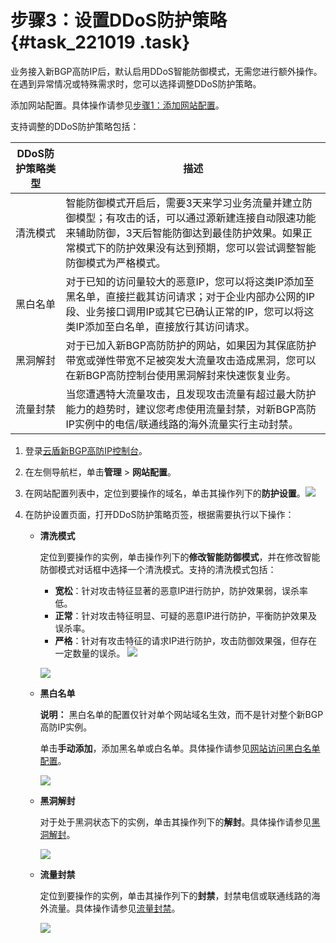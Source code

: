 # 步骤3：设置DDoS防护策略 {#task_221019 .task}

业务接入新BGP高防IP后，默认启用DDoS智能防御模式，无需您进行额外操作。在遇到异常情况或特殊需求时，您可以选择调整DDoS防护策略。

添加网站配置。具体操作请参见[步骤1：添加网站配置](cn.zh-CN/新BGP高防IP/快速入门/防护网站业务/步骤1：添加网站配置.md#)。

支持调整的DDoS防护策略包括：

|DDoS防护策略类型|描述|
|----------|--|
|清洗模式|智能防御模式开启后，需要3天来学习业务流量并建立防御模型；有攻击的话，可以通过源新建连接自动限速功能来辅助防御，3天后智能防御达到最佳防护效果。如果正常模式下的防护效果没有达到预期，您可以尝试调整智能防御模式为严格模式。|
|黑白名单|对于已知的访问量较大的恶意IP，您可以将这类IP添加至黑名单，直接拦截其访问请求；对于企业内部办公网的IP段、业务接口调用IP或其它已确认正常的IP，您可以将这类IP添加至白名单，直接放行其访问请求。|
|黑洞解封|对于已加入新BGP高防防护的网站，如果因为其保底防护带宽或弹性带宽不足被突发大流量攻击造成黑洞，您可以在新BGP高防控制台使用黑洞解封来快速恢复业务。|
|流量封禁|当您遭遇特大流量攻击，且发现攻击流量有超过最大防护能力的趋势时，建议您考虑使用流量封禁，对新BGP高防IP实例中的电信/联通线路的海外流量实行主动封禁。|

1.  登录[云盾新BGP高防IP控制台](https://yundunnext.console.aliyun.com/?p=ddoscoo)。
2.  在左侧导航栏，单击**管理** \> **网站配置**。
3.  在网站配置列表中，定位到要操作的域名，单击其操作列下的**防护设置**。![](http://static-aliyun-doc.oss-cn-hangzhou.aliyuncs.com/assets/img/188492/155892072945987_zh-CN.png)


4.  在防护设置页面，打开DDoS防护策略页签，根据需要执行以下操作： 
    -   **清洗模式** 

        定位到要操作的实例，单击操作列下的**修改智能防御模式**，并在修改智能防御模式对话框中选择一个清洗模式。支持的清洗模式包括：

        -   **宽松**：针对攻击特征显著的恶意IP进行防护，防护效果弱，误杀率低。
        -   **正常**：针对攻击特征明显、可疑的恶意IP进行防护，平衡防护效果及误杀率。
        -   **严格**：针对有攻击特征的请求IP进行防护，攻击防御效果强，但存在一定数量的误杀。
        ![](http://static-aliyun-doc.oss-cn-hangzhou.aliyuncs.com/assets/img/188492/155892072945943_zh-CN.png)

        ![](http://static-aliyun-doc.oss-cn-hangzhou.aliyuncs.com/assets/img/188492/155892072945944_zh-CN.png)

    -   **黑白名单** 

        **说明：** 黑白名单的配置仅针对单个网站域名生效，而不是针对整个新BGP高防IP实例。

        单击**手动添加**，添加黑名单或白名单。具体操作请参见[网站访问黑白名单配置](cn.zh-CN/新BGP高防IP/用户指南/网络七层防护设置/网站访问黑白名单配置.md#)。

        ![](http://static-aliyun-doc.oss-cn-hangzhou.aliyuncs.com/assets/img/188492/155892072945949_zh-CN.png)

    -   **黑洞解封** 

        对于处于黑洞状态下的实例，单击其操作列下的**解封**。具体操作请参见[黑洞解封](cn.zh-CN/新BGP高防IP/用户指南/网络七层防护设置/黑洞解封.md#)。

        ![](http://static-aliyun-doc.oss-cn-hangzhou.aliyuncs.com/assets/img/188492/155892072945950_zh-CN.png)

    -   **流量封禁** 

        定位到要操作的实例，单击其操作列下的**封禁**，封禁电信或联通线路的海外流量。具体操作请参见[流量封禁](cn.zh-CN/新BGP高防IP/用户指南/网络七层防护设置/流量封禁.md#)。

        ![](http://static-aliyun-doc.oss-cn-hangzhou.aliyuncs.com/assets/img/188492/155892072945951_zh-CN.png)


